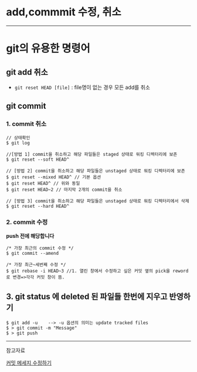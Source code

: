 # add,commmit 수정, 취소

---

# git의 유용한 명령어

## git add 취소

  - `git reset HEAD [file]` : file명이 없는 경우 모든 add를 취소


## git commit
### 1. commit 취소

```shell
// 상태확인
$ git log

//[방법 1] commit을 취소하고 해당 파일들은 staged 상태로 워킹 디렉터리에 보존
$ git reset --soft HEAD^

// [방법 2] commit을 취소하고 해당 파일들은 unstaged 상태로 워킹 디렉터리에 보존
$ git reset --mixed HEAD^ // 기본 옵션
$ git reset HEAD^ // 위와 동일
$ git reset HEAD~2 // 마지막 2개의 commit을 취소

// [방법 3] commit을 취소하고 해당 파일들은 unstaged 상태로 워킹 디렉터리에서 삭제
$ git reset --hard HEAD^
```

### 2. commit 수정

**push 전에 해당합니다**

```shell
/* 가장 최근의 commit 수정 */
$ git commit --amend

/* 가장 최근~세번째 수정 */
$ git rebase -i HEAD~3 //1. 열린 창에서 수정하고 싶은 커밋 옆의 pick을 reword로 변경=>각각 커밋 창이 뜸.

```


## 3. git status 에 deleted 된 파일들 한번에 지우고 반영하기
  ```shell
 $ git add -u    --> -u 옵션의 의미는 update tracked files
 $ > git commit -m "Message"
 $ > git push
 ```

---
참고자료

 [커밋 메세지 수정하기](https://velog.io/@mayinjanuary/git-%EC%BB%A4%EB%B0%8B-%EB%A9%94%EC%84%B8%EC%A7%80-%EC%88%98%EC%A0%95%ED%95%98%EA%B8%B0-changing-commit-message)
